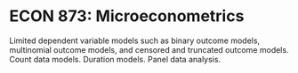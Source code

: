 # ECON 873: Microeconometrics

Limited dependent variable models such as binary outcome models, multinomial outcome models, and censored and truncated outcome models. Count data models. Duration models. Panel data analysis.